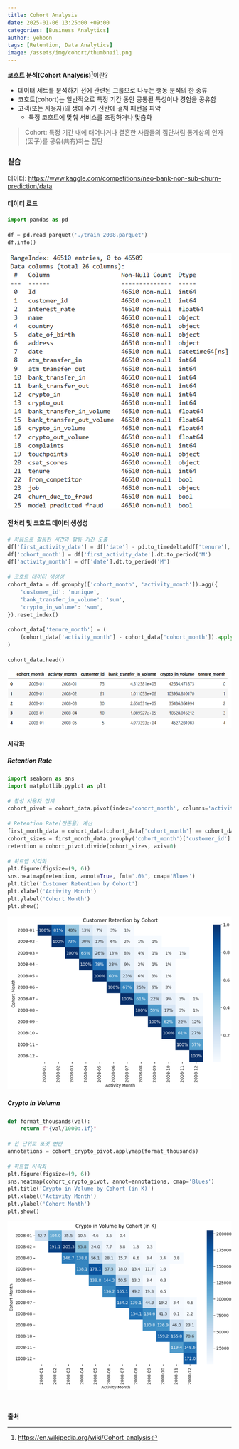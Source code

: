 ```yaml
---
title: Cohort Analysis
date: 2025-01-06 13:25:00 +09:00
categories: [Business Analytics]
author: yehoon
tags: [Retention, Data Analytics]
image: /assets/img/cohort/thumbnail.png
---
```


**코호트 분석(Cohort Analysis)**[^wiki_definition]이란?  
 - 데이터 세트를 분석하기 전에 관련된 그룹으로 나누는 행동 분석의 한 종류
 - 코호트(cohort)는 일반적으로 특정 기간 동안 공통된 특성이나 경험을 공유함
 - 고객(또는 사용자)의 생애 주기 전반에 걸쳐 패턴을 파악
   - 특정 코호트에 맞춰 서비스를 조정하거나 맞춤화

> Cohort: 특정 기간 내에 태어나거나 결혼한 사람들의 집단처럼 통계상의 인자(因子)를 공유(共有)하는 집단

### 실습
데이터: <https://www.kaggle.com/competitions/neo-bank-non-sub-churn-prediction/data>

#### 데이터 로드
```python 
import pandas as pd

df = pd.read_parquet('./train_2008.parquet')
df.info()
```
![](/assets/img/cohort/df_info.png)


#### 전처리 및 코호트 데이터 생성성
```python 
# 처음으로 활동한 시간과 활동 기간 도출
df['first_activity_date'] = df['date'] - pd.to_timedelta(df['tenure'], unit='D')
df['cohort_month'] = df['first_activity_date'].dt.to_period('M')
df['activity_month'] = df['date'].dt.to_period('M')

# 코호트 데이터 생성성
cohort_data = df.groupby(['cohort_month', 'activity_month']).agg({
    'customer_id': 'nunique',  
    'bank_transfer_in_volume': 'sum',  
    'crypto_in_volume': 'sum', 
}).reset_index()

cohort_data['tenure_month'] = (
    (cohort_data['activity_month'] - cohort_data['cohort_month']).apply(lambda x: x.n)
)

cohort_data.head()
```
![](/assets/img/cohort/cohort_data_head.png)

#### 시각화
##### Retention Rate
```python
import seaborn as sns
import matplotlib.pyplot as plt

# 활성 사용자 집계
cohort_pivot = cohort_data.pivot(index='cohort_month', columns='activity_month', values='customer_id')

# Retention Rate(잔존율) 계산
first_month_data = cohort_data[cohort_data['cohort_month'] == cohort_data['activity_month']]
cohort_sizes = first_month_data.groupby('cohort_month')['customer_id'].sum()
retention = cohort_pivot.divide(cohort_sizes, axis=0)

# 히트맵 시각화
plt.figure(figsize=(9, 6))
sns.heatmap(retention, annot=True, fmt='.0%', cmap='Blues')
plt.title('Customer Retention by Cohort')
plt.xlabel('Activity Month')
plt.ylabel('Cohort Month')
plt.show()
```
![](/assets/img/cohort/retention_heatmap.png)

##### Crypto in Volumn
```python
def format_thousands(val):
    return f"{val/1000:.1f}"

# 천 단위로 포멧 변환
annotations = cohort_crypto_pivot.applymap(format_thousands)

# 히트맵 시각화
plt.figure(figsize=(9, 6))
sns.heatmap(cohort_crypto_pivot, annot=annotations, cmap='Blues')
plt.title('Crypto in Volume by Cohort (in K)')
plt.xlabel('Activity Month')
plt.ylabel('Cohort Month')
plt.show()
```
![](/assets/img/cohort/crypto_heatmap.png)


<br>

**출처**

[^wiki_definition]: <https://en.wikipedia.org/wiki/Cohort_analysis>


